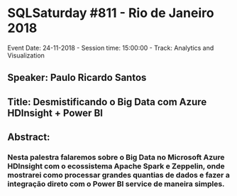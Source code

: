 # SQLSaturday #811 - Rio de Janeiro 2018
Event Date: 24-11-2018 - Session time: 15:00:00 - Track: Analytics and Visualization
## Speaker: Paulo Ricardo Santos
## Title: Desmistificando o Big Data com Azure HDInsight + Power BI
## Abstract:
### Nesta palestra falaremos sobre o Big Data no Microsoft Azure HDInsight com o ecossistema Apache Spark e Zeppelin, onde mostrarei como processar grandes quantias de dados e fazer a integração direto com o Power BI service de maneira simples.
